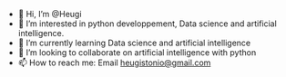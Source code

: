 - 👋 Hi, I’m @Heugi
- 👀 I’m interested in python developpement, Data science and artificial intelligence.
- 🌱 I’m currently learning Data science and artificial intelligence
- 💞️ I’m looking to collaborate on artificial intelligence with python
- 📫 How to reach me: Email heugistonio@gmail.com

<!---
Heugi/Heugi is a ✨ special ✨ repository because its `README.md` (this file) appears on your GitHub profile.
You can click the Preview link to take a look at your changes.
--->
